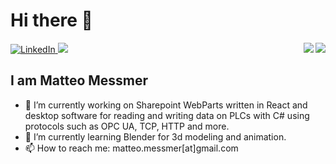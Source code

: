 # Hi there 👋


<div align="left">
  <a href="https://www.linkedin.com/in/matteomessmer/">
    <img
      src="https://img.shields.io/static/v1?logo=linkedin&style=flat-square&color=0072b1&label=LinkedIn&message=%E2%98%86"
      alt="LinkedIn"
    />
  </a>
<img src="https://api.visitorbadge.io/api/daily?path=https%3A%2F%2Fgithub.com%2Fmatteomessmer&label=Visitors&labelColor=%23697689&countColor=%232ccce4&style=flat&labelStyle=upper" />

<img align="right" src="https://github-readme-stats.vercel.app/api?username=matteomessmer&count_private=true&show_icons=true&theme=cobalt">

<img align="right" src="https://github-readme-stats.vercel.app/api/top-langs/?username=matteomessmer&layout=compact&theme=cobalt">
  
## I am Matteo Messmer
  
- 🔭 I’m currently working on Sharepoint WebParts written in React and desktop software for reading and writing data on PLCs with C# using protocols such as OPC UA, TCP, HTTP and more.
- 🌱 I’m currently learning Blender for 3d modeling and animation.
- 📫 How to reach me: matteo.messmer[at]gmail.com




</div>
